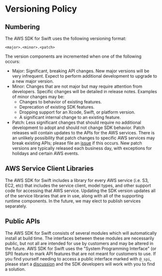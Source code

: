 # Versioning Policy

## Numbering

The AWS SDK for Swift uses the following versioning format:
```
<major>.<minor>.<patch>
```

The version components are incremented when one of the following occurs:
- Major: Significant, breaking API changes.  New major versions will be
  very infrequent.  Expect to perform additional development to upgrade
  to a new major version.
- Minor: Changes that are not major but may require attention from
  developers.  Specific changes will be detailed in release notes.
  Examples of minor changes may be:
  - Changes to behavior of existing features.
  - Deprecation of existing SDK features.
  - Dropping support for an Xcode, Swift, or platform version.
  - A significant internal change to an existing feature.
- Patch: Less significant changes that should require no additional development to adopt and should not change SDK behavior.
  Patch releases will contain updates to the APIs for the AWS services.
  There is an unlikely possibility that patch changes to specific AWS services may break existing APIs; please file an
  [issue](https://github.com/awslabs/aws-sdk-swift/issues/new/choose)
  if this occurs.
  New patch versions are typically released each business day, with exceptions for holidays and certain AWS events.

## AWS Service Client Libraries

The AWS SDK for Swift includes a library for every AWS service (i.e. S3,
EC2, etc) that includes the service client, model types, and other
support code for accessing that AWS service.  Updating the SDK version
updates all of the service libraries that are in use, along with all of
the supporting runtime components.  In the future, we may elect to
publish services separately.

## Public APIs

The AWS SDK for Swift consists of several modules which will
automatically install at build time.  The interfaces between these
modules are necessarily public, but not all are intended for use by
customers and may be altered in the future.  AWS SDK for Swift uses the
"System Programming Interface" (or SPI) feature to mark API features
that are not meant for customers to use.  If you find yourself needing
to access a public interface marked with `@_spi`, please start a
[discussion](https://github.com/awslabs/aws-sdk-swift/discussions/new/choose)
and the SDK developers will work with you to find a solution.
